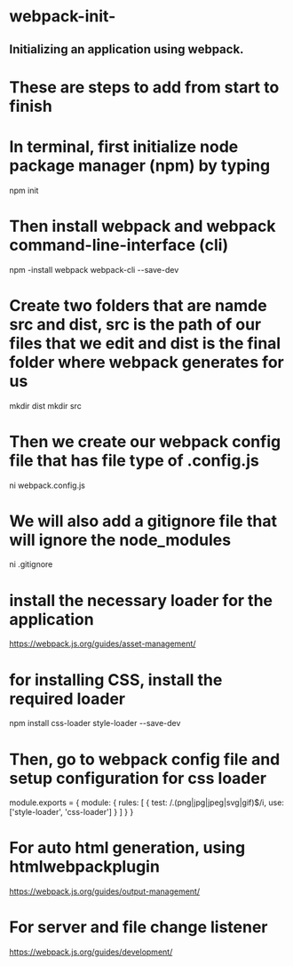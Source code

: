 # webpack-init-

## Initializing an application using webpack. 
# These are steps to add from start to finish

# In terminal, first initialize node package manager (npm) by typing
npm init

# Then install webpack and webpack command-line-interface (cli)
npm -install webpack webpack-cli --save-dev

# Create  two folders that are namde src and dist, src is the path of our files that we edit and dist is the final folder where webpack generates for us
mkdir dist
mkdir src

# Then we create our webpack config file that has file type of .config.js
ni webpack.config.js

# We will also add a gitignore file that will ignore the node_modules
ni .gitignore

# install the necessary loader for the application
https://webpack.js.org/guides/asset-management/
# for installing CSS, install the required loader
npm install css-loader style-loader --save-dev
# Then, go to webpack config file and setup configuration for css loader
module.exports = {
        module: {
            rules: [
                { 
                   test: /\.(png|jpg|jpeg|svg|gif)$/i,
                   use: ['style-loader', 'css-loader']
            } 
         ]
    }
}

# For auto html generation, using htmlwebpackplugin
https://webpack.js.org/guides/output-management/

# For server and file change listener
https://webpack.js.org/guides/development/
